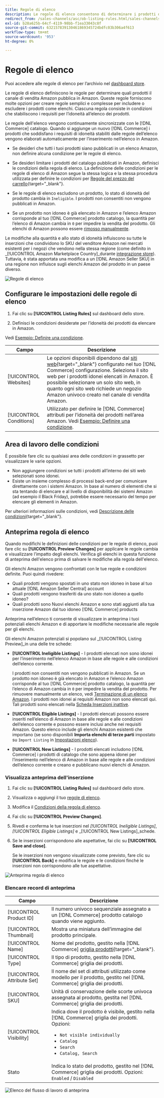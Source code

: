 ```yaml
---
title: Regole di elenco
description: Le regole di elenco consentono di determinare i prodotti del catalogo Commerce pubblicati come elenchi di Amazon Marketplace.
redirect_from: /sales-channels/asc/ob-listing-rules.html/sales-channels/asc/ob-listing-preview.html/sales-channels/asc/listing-rule-preview.html
exl-id: b28a625b-64cf-4119-98bb-f1ea33043c8f
source-git-commit: 632157839130461869345724bdfc03b306a4f613
workflow-type: tm+mt
source-wordcount: '953'
ht-degree: 0%

---
```


# Regole di elenco

Puoi accedere alle regole di elenco per l’archivio nel [dashboard store](./amazon-store-dashboard.md).

Le regole di elenco definiscono le regole per determinare quali prodotti il canale di vendita Amazon pubblica in Amazon. Queste regole forniscono molte opzioni per creare regole semplici e complesse per includere o escludere i prodotti come elenchi. Ciascuna regola consiste in condizioni che stabiliscono i requisiti per l’idoneità all’elenco dei prodotti.

Le regole dell&#39;elenco vengono continuamente sincronizzate con le [!DNL Commerce] catalogo. Quando si aggiunge un nuovo [!DNL Commerce] i prodotti che soddisfano i requisiti di idoneità stabiliti dalle regole dell’elenco vengono elaborati automaticamente per l’inserimento nell’elenco in Amazon.

- Se desideri che tutti i tuoi prodotti siano pubblicati in un elenco Amazon, non definire alcuna condizione per le regole di elenco.

- Se desideri limitare i prodotti del catalogo pubblicati in Amazon, definisci le condizioni della regola di elenco. La definizione delle condizioni per le regole di elenco di Amazon segue la stessa logica e la stessa procedura utilizzata per definire le condizioni per [Regole del prezzo del carrello](https://docs.magento.com/user-guide/marketing/price-rules-cart.html){target=&quot;_blank&quot;}.

- Se le regole di elenco escludono un prodotto, lo stato di idoneità del prodotto cambia in `Ineligible`. I prodotti non consentiti non vengono pubblicati in Amazon.

- Se un prodotto non idoneo è già elencato in Amazon e l’elenco Amazon corrisponde al tuo [!DNL Commerce] prodotto catalogo, la quantità per l’elenco di Amazon cambia in `0` per impedire la vendita del prodotto. Gli elenchi di Amazon possono essere [rimosso manualmente](./end-listings-manually.md).

Le modifiche alla quantità e allo stato di idoneità influiscono su tutte le inserzioni che condividono lo SKU del venditore Amazon nei mercati esistenti per i negozi che vendono nella stessa regione (come definito in _[!UICONTROL Amazon Marketplace Country]_durante [integrazione store](./store-integration.md)). Tuttavia, è stata apportata una modifica a un [!DNL Amazon Seller SKU] in una regione non influisce sugli elenchi Amazon del prodotto in un paese diverso.

![Regole di elenco](assets/ob-listing-rules.png)

## Configurare le impostazioni delle regole di elenco

1. Fai clic su **[!UICONTROL Listing Rules]** sul dashboard dello store.

1. Definisci le condizioni desiderate per l’idoneità dei prodotti da elencare in Amazon.

Vedi [Esempio: Definire una condizione](./ob-define-condition-example.md).

| Campo | Descrizione |
|---|---|
| [!UICONTROL Websites] | Le opzioni disponibili dipendono dal [siti web](https://docs.magento.com/user-guide/stores/websites-stores-views.html){target=&quot;_blank&quot;} configurato nel tuo [!DNL Commerce] configurazione. Seleziona il sito web per i prodotti idonei elencati in Amazon. È possibile selezionare un solo sito web, in quanto ogni sito web richiede un negozio Amazon univoco creato nel canale di vendita Amazon. |
| [!UICONTROL Conditions] | Utilizzato per definire le [!DNL Commerce] attributi per l’idoneità dei prodotti nell’area Amazon. Vedi [Esempio: Definire una condizione](./ob-define-condition-example.md). |

## Area di lavoro delle condizioni

È possibile fare clic su qualsiasi area delle condizioni in grassetto per visualizzare le varie opzioni.

- Non aggiungere condizioni se tutti i prodotti all’interno dei siti web selezionati sono idonei.
- Esiste un insieme complesso di processi back-end per comunicare direttamente con i sistemi Amazon. In base al numero di elementi che si sta tentando di elencare e al livello di disponibilità dei sistemi Amazon (ad esempio il Black Friday), potrebbe essere necessario del tempo per elencare gli elementi in Amazon.

Per ulteriori informazioni sulle condizioni, vedi [Descrizione delle condizioni](https://docs.magento.com/user-guide/marketing/price-rules-cart.html){target=&quot;_blank&quot;}.

## Anteprima regola di elenco

Quando modifichi le definizioni delle condizioni per le regole di elenco, puoi fare clic su **[!UICONTROL Preview Changes]** per applicare le regole cambia e visualizzare l’impatto degli elenchi. Verifica gli elenchi in questa funzione di anteprima dell&#39;elenco prima di salvare le modifiche alla regola dell&#39;elenco.

Gli elenchi Amazon vengono confrontati con le tue regole e condizioni definite. Puoi quindi rivedere:

- Quali prodotti vengono spostati in uno stato non idoneo in base al tuo attuale [!DNL Amazon Seller Central] account
- Quali prodotti vengono trasferiti da uno stato non idoneo a quello idoneo?
- Quali prodotti sono Nuovi elenchi Amazon e sono stati aggiunti alla tua inserzione Amazon dal tuo idoneo [!DNL Commerce] products

Anteprima nell’elenco ti consente di visualizzare in anteprima i tuoi potenziali elenchi Amazon e di apportare le modifiche necessarie alle regole per gli elenchi.

Gli elenchi Amazon potenziali si popolano sul _[!UICONTROL Listing Preview]_in una delle tre schede:

- **[!UICONTROL Ineligible Listings]** - I prodotti elencati non sono idonei per l’inserimento nell’elenco Amazon in base alle regole e alle condizioni dell’elenco corrente.

   I prodotti non consentiti non vengono pubblicati in Amazon. Se un prodotto non idoneo è già elencato in Amazon e l’elenco Amazon corrisponde al tuo [!DNL Commerce] prodotto catalogo, la quantità per l’elenco di Amazon cambia in `0` per impedire la vendita del prodotto. Per rimuovere manualmente un elenco, vedi [Terminazione di un elenco Amazon](./end-listings-manually.md). I prodotti non idonei ai requisiti Amazon non sono elencati qui. Tali prodotti sono elencati nella [Scheda Inserzioni inattive](./inactive-listings.md).

- **[!UICONTROL Eligible Listings]** - I prodotti elencati possono essere inseriti nell’elenco di Amazon in base alle regole e alle condizioni dell’elenco corrente e possono essere inclusi anche nei requisiti Amazon. Questo elenco include gli elenchi Amazon esistenti che importano (se sono disponibili **Importa elenchi di terze parti** impostato su `Import Listing` in [Impostazioni elenco](./third-party-listing-settings.md)).

- **[!UICONTROL New Listings]** - I prodotti elencati includono [!DNL Commerce] i prodotti di catalogo che sono appena idonei per l’inserimento nell’elenco di Amazon in base alle regole e alle condizioni dell’elenco corrente e creano e pubblicano nuovi elenchi di Amazon.

### Visualizza anteprima dell&#39;inserzione

1. Fai clic su **[!UICONTROL Listing Rules]** sul dashboard dello store.

1. Visualizza o aggiungi il tuo [regole di elenco](./listing-rules.md).

1. Modifica il [Condizioni della regola di elenco](./ob-define-condition-example.md).

1. Fai clic su **[!UICONTROL Preview Changes]**.

1. Rivedi e conferma le tue inserzioni nel _[!UICONTROL Ineligible Listings]_,_[!UICONTROL Eligible Listings]_ e _[!UICONTROL New Listings]_schede.

1. Se le inserzioni corrispondono alle aspettative, fai clic su **[!UICONTROL Save and close]**.

   Se le inserzioni non vengono visualizzate come previsto, fare clic su **[!UICONTROL Back]** e modifica le regole e le condizioni finché le inserzioni non corrispondono alle tue aspettative.

![Anteprima regola di elenco](assets/amazon-listing-rule-preview.png)

### Elencare record di anteprima

| Campo | Descrizione |
|--- |--- |
| [!UICONTROL Product ID] | Il numero univoco sequenziale assegnato a un [!DNL Commerce] prodotto catalogo quando viene aggiunto. |
| [!UICONTROL Thumbnail] | Mostra una miniatura dell’immagine del prodotto principale. |
| [!UICONTROL Name] | Nome del prodotto, gestito nella [!DNL Commerce] [griglia prodotti](https://docs.magento.com/user-guide/catalog/products.html){target=&quot;_blank&quot;}. |
| [!UICONTROL Type] | Il tipo di prodotto, gestito nella [!DNL Commerce] griglia dei prodotti. |
| [!UICONTROL Attribute Set] | Il nome del set di attributi utilizzato come modello per il prodotto, gestito nel [!DNL Commerce] griglia dei prodotti. |
| [!UICONTROL SKU] | Unità di conservazione delle scorte univoca assegnata al prodotto, gestita nel [!DNL Commerce] griglia dei prodotti. |
| [!UICONTROL Visibility] | Indica dove il prodotto è visibile, gestito nella [!DNL Commerce] griglia dei prodotti. Opzioni:<ul><li>`Not visible individually`</li><li>`Catalog`</li><li>`Search`</li><li>`Catalog, Search`</li></ul> |
| Stato | Indica lo stato del prodotto, gestito nel [!DNL Commerce] griglia dei prodotti. Opzioni: `Enabled` / `Disabled` |

![Elenco del flusso di lavoro di anteprima](assets/listing-preview-flowchart.png)
